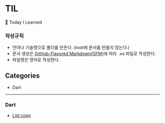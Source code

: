# TIL
:memo: Today I Learned

### 작성규칙
- 언어나 기술명으로 폴더를 만든다. (root에 문서를 만들지 않는다.)
- 문서 생성은 [GitHub-Flavored Markdown(GFM)](https://guides.github.com/features/mastering-markdown/)에 따라 `.md` 파일로 작성한다.
- 파일명은 영어로 작성한다.

## Categories
- Dart

---
### Dart
- [List copy](https://github.com/JuYeong0413/TIL/blob/master/Dart/list-copy.md)
